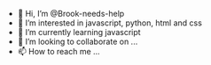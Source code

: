 - 👋 Hi, I’m @Brook-needs-help
- 👀 I’m interested in javascript, python, html and css
- 🌱 I’m currently learning javascript
- 💞️ I’m looking to collaborate on ...
- 📫 How to reach me ...

<!---
Brook-needs-help/Brook-needs-help is a ✨ special ✨ repository because its `README.md` (this file) appears on your GitHub profile.
You can click the Preview link to take a look at your changes.
--->
